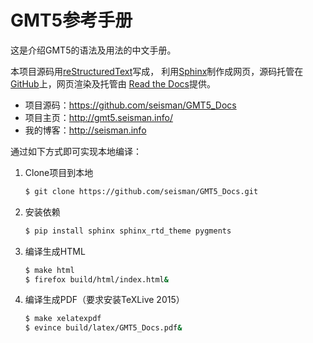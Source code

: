 # GMT5参考手册

这是介绍GMT5的语法及用法的中文手册。

本项目源码用[reStructuredText](http://docutils.sourceforge.net/rst.html)写成，
利用[Sphinx](http://sphinx-doc.org/)制作成网页，源码托管在
[GitHub](https://github.com/seisman/GMT5_Docs)上，网页渲染及托管由
[Read the Docs](http://readthedocs.org/projects/gmt5-docs/)提供。

- 项目源码：https://github.com/seisman/GMT5_Docs
- 项目主页：http://gmt5.seisman.info/
- 我的博客：http://seisman.info

通过如下方式即可实现本地编译：

1. Clone项目到本地

   ~~~bash
   $ git clone https://github.com/seisman/GMT5_Docs.git
   ~~~

1. 安装依赖

   ~~~bash
   $ pip install sphinx sphinx_rtd_theme pygments
   ~~~

2. 编译生成HTML

   ~~~bash
   $ make html
   $ firefox build/html/index.html&
   ~~~

3. 编译生成PDF（要求安装TeXLive 2015）

   ~~~bash
   $ make xelatexpdf
   $ evince build/latex/GMT5_Docs.pdf&
   ~~~

